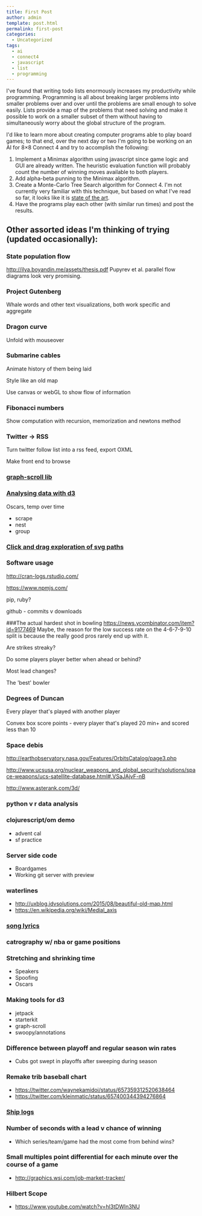 ```yaml
---
title: First Post
author: admin
template: post.html
permalink: first-post
categories:
  - Uncategorized
tags:
  - ai
  - connect4
  - javascript
  - list
  - programming
---
```

I've found that writing todo lists enormously increases my productivity while programming. Programming is all about breaking larger problems into smaller problems over and over until the problems are small enough to solve easily. Lists provide a map of the problems that need solving and make it possible to work on a smaller subset of them without having to simultaneously worry about the global structure of the program.

I'd like to learn more about creating computer programs able to play board games; to that end, over the next day or two I'm going to be working on an AI for 8&#215;8 Connect 4 and try to accomplish the following:

1.  Implement a Minimax algorithm using javascript since game logic and GUI are already written. The heuristic evaluation function will probably count the number of winning moves available to both players.
2.  Add alpha-beta punning to the Minimax algorithm.
3.  Create a Monte-Carlo Tree Search algorithm for Connect 4. I'm not currently very familiar with this technique, but based on what I've read so far, it looks like it is [state of the art][1].
4.  Have the programs play each other (with similar run times) and post the results.

 [1]: http://en.wikipedia.org/wiki/Monte_Carlo_method#Games


## Other assorted ideas I'm thinking of trying (updated occasionally): 

### State population flow
http://ilya.boyandin.me/assets/thesis.pdf Pupyrev et al. parallel flow diagrams look very promising. 


### Project Gutenberg
Whale words and other text visualizations, both work specific and aggregate 

### Dragon curve
Unfold with mouseover

### Submarine cables
Animate history of them being laid

Style like an old map

Use canvas or webGL to show flow of information

### Fibonacci numbers
Show computation with recursion, memorization and newtons method 


### Twitter -> RSS
Turn twitter follow list into a rss feed, export OXML

Make front end to browse

### [graph-scroll lib](http://1wheel.github.io/graph-scroll/)

### [Analysing data with d3](http://roadtolarissa.com/data-exploration/) 
Oscars, temp over time
- scrape
- nest
- group


### [Click and drag exploration of svg paths](http://roadtolarissa.com/blog/2015/02/22/svg-path-strings/)

### Software usage
http://cran-logs.rstudio.com/

https://www.npmjs.com/

pip, ruby?

github - commits v downloads

###The actual hardest shot in bowling
https://news.ycombinator.com/item?id=9177469
Maybe, the reason for the low success rate on the 4-6-7-9-10 split is because the really good pros rarely end up with it.

Are strikes streaky?

Do some players player better when ahead or behind?

Most lead changes?

The 'best' bowler

### Degrees of Duncan
Every player that's played with another player

Convex box score points - every player that's played 20 min+ and scored less than 10

### Space debis
http://earthobservatory.nasa.gov/Features/OrbitsCatalog/page3.php

http://www.ucsusa.org/nuclear_weapons_and_global_security/solutions/space-weapons/ucs-satellite-database.html#.VSaJAjvF-nB

http://www.asterank.com/3d/

### python v r data analysis 

### clojurescript/om demo
- advent cal
- sf practice 

### Server side code
- Boardgames
- Working git server with preview

### waterlines
- http://uxblog.idvsolutions.com/2015/08/beautiful-old-map.html
- https://en.wikipedia.org/wiki/Medial_axis

### [song lyrics](roadtolarissa.com/lyric-type/)

### catrography w/ nba or game positions 

### Stretching and shrinking time
- Speakers
- Spoofing
- Oscars

### Making tools for d3
- jetpack
- starterkit
- graph-scroll
- swoopy/annotations

### Difference between playoff and regular season win rates
- Cubs got swept in playoffs after sweeping during season

### Remake trib baseball chart
- https://twitter.com/waynekamidoi/status/657359312520638464
- https://twitter.com/kleinmatic/status/657400344394276864 
  
### [Ship logs](https://www.kaggle.com/c/climate-data-from-ocean-ships/data)

### Number of seconds with a lead v chance of winning
- Which series/team/game had the most come from behind wins?

### Small multiples point differential for each minute over the course of a game
- http://graphics.wsj.com/job-market-tracker/

### Hilbert Scope
- https://www.youtube.com/watch?v=hl3tDWln3NU


